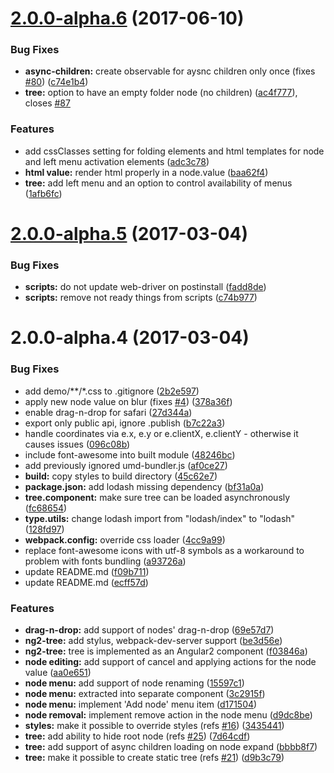<a name="2.0.0-alpha.6"></a>
# [2.0.0-alpha.6](https://github.com/valor-software/ng2-tree/compare/v2.0.0-alpha.5...v2.0.0-alpha.6) (2017-06-10)


### Bug Fixes

* **async-children:** create observable for aysnc children only once (fixes [#80](https://github.com/valor-software/ng2-tree/issues/80)) ([c74e1b4](https://github.com/valor-software/ng2-tree/commit/c74e1b4))
* **tree:** option to have an empty folder node (no children) ([ac4f777](https://github.com/valor-software/ng2-tree/commit/ac4f777)), closes [#87](https://github.com/valor-software/ng2-tree/issues/87)


### Features

* add cssClasses setting for folding elements and html templates for node and left menu activation elements ([adc3c78](https://github.com/valor-software/ng2-tree/commit/adc3c78))
* **html value:** render html properly in a node.value ([baa62f4](https://github.com/valor-software/ng2-tree/commit/baa62f4))
* **tree:** add left menu and an option to control availability of menus ([1afb6fc](https://github.com/valor-software/ng2-tree/commit/1afb6fc))



<a name="2.0.0-alpha.5"></a>
# [2.0.0-alpha.5](https://github.com/valor-software/ng2-tree/compare/v2.0.0-alpha.4...v2.0.0-alpha.5) (2017-03-04)


### Bug Fixes

* **scripts:** do not update web-driver on postinstall ([fadd8de](https://github.com/valor-software/ng2-tree/commit/fadd8de))
* **scripts:** remove not ready things from scripts ([c74b977](https://github.com/valor-software/ng2-tree/commit/c74b977))



<a name="2.0.0-alpha.4"></a>
# 2.0.0-alpha.4 (2017-03-04)


### Bug Fixes

* add demo/**/*.css to .gitignore ([2b2e597](https://github.com/valor-software/ng2-tree/commit/2b2e597))
* apply new node value on blur (fixes [#4](https://github.com/valor-software/ng2-tree/issues/4)) ([378a36f](https://github.com/valor-software/ng2-tree/commit/378a36f))
* enable drag-n-drop for safari ([27d344a](https://github.com/valor-software/ng2-tree/commit/27d344a))
* export only public api, ignore .publish ([b7c22a3](https://github.com/valor-software/ng2-tree/commit/b7c22a3))
* handle coordinates via e.x, e.y or e.clientX, e.clientY - otherwise it causes issues ([096c08b](https://github.com/valor-software/ng2-tree/commit/096c08b))
* include font-awesome into built module ([48246bc](https://github.com/valor-software/ng2-tree/commit/48246bc))
* add previously ignored umd-bundler.js ([af0ce27](https://github.com/valor-software/ng2-tree/commit/af0ce27))
* **build:** copy styles to build directory ([45c62e7](https://github.com/valor-software/ng2-tree/commit/45c62e7))
* **package.json:** add lodash missing dependency ([bf31a0a](https://github.com/valor-software/ng2-tree/commit/bf31a0a))
* **tree.component:** make sure tree can be loaded asynchronously ([fc68654](https://github.com/valor-software/ng2-tree/commit/fc68654))
* **type.utils:** change lodash import from "lodash/index" to "lodash" ([128fd97](https://github.com/valor-software/ng2-tree/commit/128fd97))
* **webpack.config:** override css loader ([4cc9a99](https://github.com/valor-software/ng2-tree/commit/4cc9a99))
* replace font-awesome icons with utf-8 symbols as a workaround to problem with fonts bundling ([a93726a](https://github.com/valor-software/ng2-tree/commit/a93726a))
* update README.md ([f09b711](https://github.com/valor-software/ng2-tree/commit/f09b711))
* update README.md ([ecff57d](https://github.com/valor-software/ng2-tree/commit/ecff57d))


### Features

* **drag-n-drop:** add support of nodes' drag-n-drop ([69e57d7](https://github.com/valor-software/ng2-tree/commit/69e57d7))
* **ng2-tree:** add stylus, webpack-dev-server support ([be3d56e](https://github.com/valor-software/ng2-tree/commit/be3d56e))
* **ng2-tree:** tree is implemented as an Angular2 component ([f03846a](https://github.com/valor-software/ng2-tree/commit/f03846a))
* **node editing:** add support of cancel and applying actions for the node value ([aa0e651](https://github.com/valor-software/ng2-tree/commit/aa0e651))
* **node menu:** add support of node renaming ([15597c1](https://github.com/valor-software/ng2-tree/commit/15597c1))
* **node menu:** extracted into separate component ([3c2915f](https://github.com/valor-software/ng2-tree/commit/3c2915f))
* **node menu:** implement 'Add node' menu item ([d171504](https://github.com/valor-software/ng2-tree/commit/d171504))
* **node removal:** implement remove action in the node menu ([d9dc8be](https://github.com/valor-software/ng2-tree/commit/d9dc8be))
* **styles:** make it possible to override styles (refs [#16](https://github.com/valor-software/ng2-tree/issues/16)) ([3435441](https://github.com/valor-software/ng2-tree/commit/3435441))
* **tree:** add ability to hide root node (refs [#25](https://github.com/valor-software/ng2-tree/issues/25)) ([7d64cdf](https://github.com/valor-software/ng2-tree/commit/7d64cdf))
* **tree:** add support of async children loading on node expand ([bbbb8f7](https://github.com/valor-software/ng2-tree/commit/bbbb8f7))
* **tree:** make it possible to create static tree (refs [#21](https://github.com/valor-software/ng2-tree/issues/21)) ([d9b3c79](https://github.com/valor-software/ng2-tree/commit/d9b3c79))



